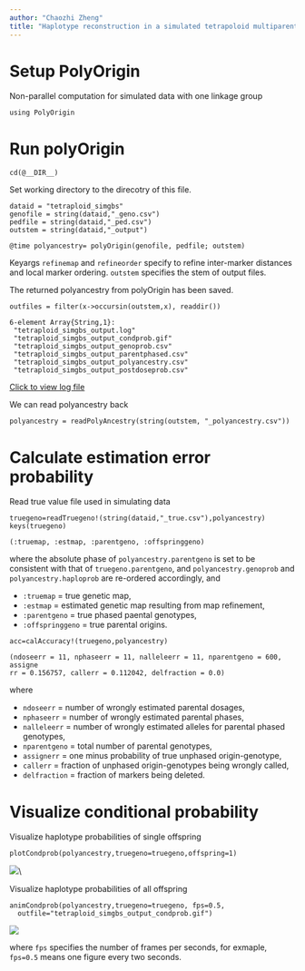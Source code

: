 ```yaml
---
author: "Chaozhi Zheng"
title: "Haplotype reconstruction in a simulated tetrapoloid multiparental population"
---
```



# Setup PolyOrigin

Non-parallel computation for simulated data with one linkage group
~~~~{.julia}
using PolyOrigin
~~~~~~~~~~~~~




# Run polyOrigin

~~~~{.julia}
cd(@__DIR__)
~~~~~~~~~~~~~



Set working directory to the direcotry of this file.

~~~~{.julia}
dataid = "tetraploid_simgbs"
genofile = string(dataid,"_geno.csv")
pedfile = string(dataid,"_ped.csv")
outstem = string(dataid,"_output")
~~~~~~~~~~~~~


~~~~{.julia}
@time polyancestry= polyOrigin(genofile, pedfile; outstem)
~~~~~~~~~~~~~


Keyargs `refinemap` and `refineorder` specify to refine inter-marker distances
and local marker ordering. `outstem` specifies the stem of output files.

The returned polyancestry from polyOrigin has been saved.
~~~~{.julia}
outfiles = filter(x->occursin(outstem,x), readdir())
~~~~~~~~~~~~~

~~~~
6-element Array{String,1}:
 "tetraploid_simgbs_output.log"
 "tetraploid_simgbs_output_condprob.gif"
 "tetraploid_simgbs_output_genoprob.csv"
 "tetraploid_simgbs_output_parentphased.csv"
 "tetraploid_simgbs_output_polyancestry.csv"
 "tetraploid_simgbs_output_postdoseprob.csv"
~~~~




[Click to view log file](tetraploid_simgbs_output.log)

We can read polyancestry back
~~~~{.julia}
polyancestry = readPolyAncestry(string(outstem, "_polyancestry.csv"))
~~~~~~~~~~~~~




# Calculate estimation error probability

Read true value file used in simulating data
~~~~{.julia}
truegeno=readTruegeno!(string(dataid,"_true.csv"),polyancestry)
keys(truegeno)
~~~~~~~~~~~~~

~~~~
(:truemap, :estmap, :parentgeno, :offspringgeno)
~~~~




where the absolute phase of `polyancestry.parentgeno` is set to be consistent
with that of `truegeno.parentgeno`, and `polyancestry.genoprob` and
`polyancestry.haploprob` are re-ordered accordingly, and
* `:truemap` = true genetic map,
* `:estmap` = estimated genetic map resulting from map refinement,
* `:parentgeno` = true phased paental genotypes,
* `:offspringgeno` = true parental origins.

~~~~{.julia}
acc=calAccuracy!(truegeno,polyancestry)
~~~~~~~~~~~~~

~~~~
(ndoseerr = 11, nphaseerr = 11, nalleleerr = 11, nparentgeno = 600, assigne
rr = 0.156757, callerr = 0.112042, delfraction = 0.0)
~~~~




where
* `ndoseerr` = number of wrongly estimated parental dosages,
* `nphaseerr` = number of wrongly estimated parental phases,
* `nalleleerr` = number of wrongly estimated alleles for  parental phased genotypes,
* `nparentgeno` = total number of parental genotypes,
* `assignerr` = one minus probability of true unphased origin-genotype,
* `callerr` = fraction of unphased origin-genotypes being wrongly called,
* `delfraction` = fraction of markers being deleted.

# Visualize conditional probability

Visualize haplotype probabilities of single offspring
~~~~{.julia}
plotCondprob(polyancestry,truegeno=truegeno,offspring=1)
~~~~~~~~~~~~~

![](figures/step2_tetraploid_simgbs_9_1.png)\ 




Visualize haplotype probabilities of all offspring
~~~~{.julia}
animCondprob(polyancestry,truegeno=truegeno, fps=0.5,
  outfile="tetraploid_simgbs_output_condprob.gif")
~~~~~~~~~~~~~



![](tetraploid_simgbs_output_condprob.gif)

where `fps` specifies the number of frames per seconds, for exmaple, `fps=0.5`
means one figure every two seconds.

